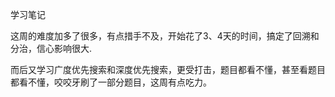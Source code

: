 学习笔记

这周的难度加多了很多，有点措手不及，开始花了3、4天的时间，搞定了回溯和分治，信心影响很大.

而后又学习广度优先搜索和深度优先搜索，更受打击，题目都看不懂，甚至看题目都看不懂，咬咬牙刷了一部分题目，这周有点吃力。